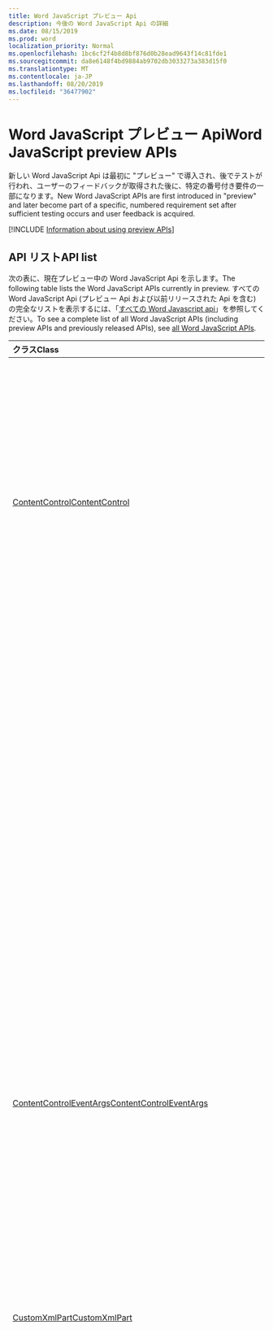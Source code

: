 ```yaml
---
title: Word JavaScript プレビュー Api
description: 今後の Word JavaScript Api の詳細
ms.date: 08/15/2019
ms.prod: word
localization_priority: Normal
ms.openlocfilehash: 1bc6cf2f4b8d8bf876d0b28ead9643f14c81fde1
ms.sourcegitcommit: da8e6148f4bd9884ab9702db3033273a383d15f0
ms.translationtype: MT
ms.contentlocale: ja-JP
ms.lasthandoff: 08/20/2019
ms.locfileid: "36477902"
---
```

# <a name="word-javascript-preview-apis"></a><span data-ttu-id="30784-103">Word JavaScript プレビュー Api</span><span class="sxs-lookup"><span data-stu-id="30784-103">Word JavaScript preview APIs</span></span>

<span data-ttu-id="30784-104">新しい Word JavaScript Api は最初に "プレビュー" で導入され、後でテストが行われ、ユーザーのフィードバックが取得された後に、特定の番号付き要件の一部になります。</span><span class="sxs-lookup"><span data-stu-id="30784-104">New Word JavaScript APIs are first introduced in "preview" and later become part of a specific, numbered requirement set after sufficient testing occurs and user feedback is acquired.</span></span>

[!INCLUDE [Information about using preview APIs](../../includes/using-preview-apis-host.md)]

## <a name="api-list"></a><span data-ttu-id="30784-105">API リスト</span><span class="sxs-lookup"><span data-stu-id="30784-105">API list</span></span>

<span data-ttu-id="30784-106">次の表に、現在プレビュー中の Word JavaScript Api を示します。</span><span class="sxs-lookup"><span data-stu-id="30784-106">The following table lists the Word JavaScript APIs currently in preview.</span></span> <span data-ttu-id="30784-107">すべての Word JavaScript Api (プレビュー Api および以前リリースされた Api を含む) の完全なリストを表示するには、「[すべての Word Javascript api](/javascript/api/word?view=word-js-preview)」を参照してください。</span><span class="sxs-lookup"><span data-stu-id="30784-107">To see a complete list of all Word JavaScript APIs (including preview APIs and previously released APIs), see [all Word JavaScript APIs](/javascript/api/word?view=word-js-preview).</span></span>

| <span data-ttu-id="30784-108">クラス</span><span class="sxs-lookup"><span data-stu-id="30784-108">Class</span></span> | <span data-ttu-id="30784-109">フィールド</span><span class="sxs-lookup"><span data-stu-id="30784-109">Fields</span></span> | <span data-ttu-id="30784-110">説明</span><span class="sxs-lookup"><span data-stu-id="30784-110">Description</span></span> |
|:---|:---|:---|
|[<span data-ttu-id="30784-111">ContentControl</span><span class="sxs-lookup"><span data-stu-id="30784-111">ContentControl</span></span>](/javascript/api/word/word.contentcontrol)|[<span data-ttu-id="30784-112">onDataChanged</span><span class="sxs-lookup"><span data-stu-id="30784-112">onDataChanged</span></span>](/javascript/api/word/word.contentcontrol#ondatachanged)|<span data-ttu-id="30784-113">コンテンツコントロール内のデータが変更されるときに発生します。</span><span class="sxs-lookup"><span data-stu-id="30784-113">Occurs when data within the content control are changed.</span></span> <span data-ttu-id="30784-114">新しいテキストを取得するには、このコンテンツコントロールをハンドラーに読み込みます。</span><span class="sxs-lookup"><span data-stu-id="30784-114">To get the new text, load this content control in the handler.</span></span> <span data-ttu-id="30784-115">古いテキストを取得するには、読み込みません。</span><span class="sxs-lookup"><span data-stu-id="30784-115">To get the old text, do not load it.</span></span>|
||[<span data-ttu-id="30784-116">onDeleted</span><span class="sxs-lookup"><span data-stu-id="30784-116">onDeleted</span></span>](/javascript/api/word/word.contentcontrol#ondeleted)|<span data-ttu-id="30784-117">コンテンツコントロールが削除されるときに発生します。</span><span class="sxs-lookup"><span data-stu-id="30784-117">Occurs when the content control is deleted.</span></span> <span data-ttu-id="30784-118">このコンテンツコントロールをハンドラーに読み込まないでください。それ以外の場合、元のプロパティを取得することはできません。</span><span class="sxs-lookup"><span data-stu-id="30784-118">Do not load this content control in the handler, otherwise you won't be able to get its original properties.</span></span>|
||[<span data-ttu-id="30784-119">onSelectionChanged</span><span class="sxs-lookup"><span data-stu-id="30784-119">onSelectionChanged</span></span>](/javascript/api/word/word.contentcontrol#onselectionchanged)|<span data-ttu-id="30784-120">コンテンツコントロール内の選択範囲が変更されたときに発生します。</span><span class="sxs-lookup"><span data-stu-id="30784-120">Occurs when selection within the content control is changed.</span></span>|
|[<span data-ttu-id="30784-121">ContentControlEventArgs</span><span class="sxs-lookup"><span data-stu-id="30784-121">ContentControlEventArgs</span></span>](/javascript/api/word/word.contentcontroleventargs)|[<span data-ttu-id="30784-122">contentControl</span><span class="sxs-lookup"><span data-stu-id="30784-122">contentControl</span></span>](/javascript/api/word/word.contentcontroleventargs#contentcontrol)|<span data-ttu-id="30784-123">イベントを発生させたオブジェクト。</span><span class="sxs-lookup"><span data-stu-id="30784-123">The object that raised the event.</span></span> <span data-ttu-id="30784-124">プロパティを取得するには、このオブジェクトを読み込みます。</span><span class="sxs-lookup"><span data-stu-id="30784-124">Load this object to get its properties.</span></span>|
||[<span data-ttu-id="30784-125">eventType</span><span class="sxs-lookup"><span data-stu-id="30784-125">eventType</span></span>](/javascript/api/word/word.contentcontroleventargs#eventtype)|<span data-ttu-id="30784-126">イベントの種類。</span><span class="sxs-lookup"><span data-stu-id="30784-126">The event type.</span></span> <span data-ttu-id="30784-127">詳細については、「Word の EventType」を参照してください。</span><span class="sxs-lookup"><span data-stu-id="30784-127">See Word.EventType for details.</span></span>|
|[<span data-ttu-id="30784-128">CustomXmlPart</span><span class="sxs-lookup"><span data-stu-id="30784-128">CustomXmlPart</span></span>](/javascript/api/word/word.customxmlpart)|[<span data-ttu-id="30784-129">delete()</span><span class="sxs-lookup"><span data-stu-id="30784-129">delete()</span></span>](/javascript/api/word/word.customxmlpart#delete--)|<span data-ttu-id="30784-130">カスタム XML パーツを削除します。</span><span class="sxs-lookup"><span data-stu-id="30784-130">Deletes the custom XML part.</span></span>|
||[<span data-ttu-id="30784-131">deleteAttribute (xpath: string, namespaceMappings: any, name: string)</span><span class="sxs-lookup"><span data-stu-id="30784-131">deleteAttribute(xpath: string, namespaceMappings: any, name: string)</span></span>](/javascript/api/word/word.customxmlpart#deleteattribute-xpath--namespacemappings--name-)|<span data-ttu-id="30784-132">Xpath で識別される要素から、指定した名前の属性を削除します。</span><span class="sxs-lookup"><span data-stu-id="30784-132">Deletes an attribute with the given name from the element identified by xpath.</span></span>|
||[<span data-ttu-id="30784-133">deleteElement (xpath: string, namespaceMappings: any)</span><span class="sxs-lookup"><span data-stu-id="30784-133">deleteElement(xpath: string, namespaceMappings: any)</span></span>](/javascript/api/word/word.customxmlpart#deleteelement-xpath--namespacemappings-)|<span data-ttu-id="30784-134">Xpath で識別される要素を削除します。</span><span class="sxs-lookup"><span data-stu-id="30784-134">Deletes the element identified by xpath.</span></span>|
||[<span data-ttu-id="30784-135">getXml ()</span><span class="sxs-lookup"><span data-stu-id="30784-135">getXml()</span></span>](/javascript/api/word/word.customxmlpart#getxml--)|<span data-ttu-id="30784-136">カスタム XML パーツの完全な XML コンテンツを取得します。</span><span class="sxs-lookup"><span data-stu-id="30784-136">Gets the full XML content of the custom XML part.</span></span>|
||[<span data-ttu-id="30784-137">insertAttribute (xpath: string, namespaceMappings: any, name: string, value: string)</span><span class="sxs-lookup"><span data-stu-id="30784-137">insertAttribute(xpath: string, namespaceMappings: any, name: string, value: string)</span></span>](/javascript/api/word/word.customxmlpart#insertattribute-xpath--namespacemappings--name--value-)|<span data-ttu-id="30784-138">指定した名前と値を持つ属性を、xpath で識別される要素に挿入します。</span><span class="sxs-lookup"><span data-stu-id="30784-138">Inserts an attribute with the given name and value to the element identified by xpath.</span></span>|
||[<span data-ttu-id="30784-139">insertElement (xpath: string, xml: string, namespaceMappings: any, index?: number)</span><span class="sxs-lookup"><span data-stu-id="30784-139">insertElement(xpath: string, xml: string, namespaceMappings: any, index?: number)</span></span>](/javascript/api/word/word.customxmlpart#insertelement-xpath--xml--namespacemappings--index-)|<span data-ttu-id="30784-140">Xpath で識別される親要素の下に、子の位置インデックスで指定した XML を挿入します。</span><span class="sxs-lookup"><span data-stu-id="30784-140">Inserts the given XML under the parent element identified by xpath at child position index.</span></span>|
||[<span data-ttu-id="30784-141">query (xpath: string, namespaceMappings: any)</span><span class="sxs-lookup"><span data-stu-id="30784-141">query(xpath: string, namespaceMappings: any)</span></span>](/javascript/api/word/word.customxmlpart#query-xpath--namespacemappings-)|<span data-ttu-id="30784-142">カスタム XML パーツの XML コンテンツを照会します。</span><span class="sxs-lookup"><span data-stu-id="30784-142">Queries the XML content of the custom XML part.</span></span>|
||[<span data-ttu-id="30784-143">id</span><span class="sxs-lookup"><span data-stu-id="30784-143">id</span></span>](/javascript/api/word/word.customxmlpart#id)|<span data-ttu-id="30784-144">カスタム XML パーツの ID を取得します。</span><span class="sxs-lookup"><span data-stu-id="30784-144">Gets the ID of the custom XML part.</span></span> <span data-ttu-id="30784-145">読み取り専用です。</span><span class="sxs-lookup"><span data-stu-id="30784-145">Read only.</span></span>|
||[<span data-ttu-id="30784-146">namespaceUri</span><span class="sxs-lookup"><span data-stu-id="30784-146">namespaceUri</span></span>](/javascript/api/word/word.customxmlpart#namespaceuri)|<span data-ttu-id="30784-147">カスタム XML パーツの名前空間 URI を取得します。</span><span class="sxs-lookup"><span data-stu-id="30784-147">Gets the namespace URI of the custom XML part.</span></span> <span data-ttu-id="30784-148">読み取り専用です。</span><span class="sxs-lookup"><span data-stu-id="30784-148">Read only.</span></span>|
||[<span data-ttu-id="30784-149">setXml (xml: string)</span><span class="sxs-lookup"><span data-stu-id="30784-149">setXml(xml: string)</span></span>](/javascript/api/word/word.customxmlpart#setxml-xml-)|<span data-ttu-id="30784-150">カスタム XML パーツの完全な XML コンテンツを設定します。</span><span class="sxs-lookup"><span data-stu-id="30784-150">Sets the full XML content of the custom XML part.</span></span>|
||[<span data-ttu-id="30784-151">updateAttribute (xpath: string, namespaceMappings: any, name: string, value: string)</span><span class="sxs-lookup"><span data-stu-id="30784-151">updateAttribute(xpath: string, namespaceMappings: any, name: string, value: string)</span></span>](/javascript/api/word/word.customxmlpart#updateattribute-xpath--namespacemappings--name--value-)|<span data-ttu-id="30784-152">Xpath で識別される要素の指定した名前で属性の値を更新します。</span><span class="sxs-lookup"><span data-stu-id="30784-152">Updates the value of an attribute with the given name of the element identified by xpath.</span></span>|
||[<span data-ttu-id="30784-153">updateElement (xpath: string, xml: string, namespaceMappings: any)</span><span class="sxs-lookup"><span data-stu-id="30784-153">updateElement(xpath: string, xml: string, namespaceMappings: any)</span></span>](/javascript/api/word/word.customxmlpart#updateelement-xpath--xml--namespacemappings-)|<span data-ttu-id="30784-154">Xpath で識別される要素の XML を更新します。</span><span class="sxs-lookup"><span data-stu-id="30784-154">Updates the XML of the element identified by xpath.</span></span>|
|[<span data-ttu-id="30784-155">CustomXmlPartCollection</span><span class="sxs-lookup"><span data-stu-id="30784-155">CustomXmlPartCollection</span></span>](/javascript/api/word/word.customxmlpartcollection)|[<span data-ttu-id="30784-156">add (xml: string)</span><span class="sxs-lookup"><span data-stu-id="30784-156">add(xml: string)</span></span>](/javascript/api/word/word.customxmlpartcollection#add-xml-)|<span data-ttu-id="30784-157">文書に新しいカスタム XML 部分を追加します。</span><span class="sxs-lookup"><span data-stu-id="30784-157">Adds a new custom XML part to the document.</span></span>|
||[<span data-ttu-id="30784-158">getByNamespace (namespaceUri: string)</span><span class="sxs-lookup"><span data-stu-id="30784-158">getByNamespace(namespaceUri: string)</span></span>](/javascript/api/word/word.customxmlpartcollection#getbynamespace-namespaceuri-)|<span data-ttu-id="30784-159">名前空間が指定した名前空間に一致する、カスタム XML パーツの新しい範囲のコレクションを取得します。</span><span class="sxs-lookup"><span data-stu-id="30784-159">Gets a new scoped collection of custom XML parts whose namespaces match the given namespace.</span></span>|
||[<span data-ttu-id="30784-160">getCount()</span><span class="sxs-lookup"><span data-stu-id="30784-160">getCount()</span></span>](/javascript/api/word/word.customxmlpartcollection#getcount--)|<span data-ttu-id="30784-161">コレクション内のアイテムの数を取得します。</span><span class="sxs-lookup"><span data-stu-id="30784-161">Gets the number of items in the collection.</span></span>|
||[<span data-ttu-id="30784-162">getItem(id: string)</span><span class="sxs-lookup"><span data-stu-id="30784-162">getItem(id: string)</span></span>](/javascript/api/word/word.customxmlpartcollection#getitem-id-)|<span data-ttu-id="30784-163">ID に基づいて、カスタム XML パーツを取得します。</span><span class="sxs-lookup"><span data-stu-id="30784-163">Gets a custom XML part based on its ID.</span></span> <span data-ttu-id="30784-164">読み取り専用です。</span><span class="sxs-lookup"><span data-stu-id="30784-164">Read only.</span></span>|
||[<span data-ttu-id="30784-165">getItemOrNullObject(id: string)</span><span class="sxs-lookup"><span data-stu-id="30784-165">getItemOrNullObject(id: string)</span></span>](/javascript/api/word/word.customxmlpartcollection#getitemornullobject-id-)|<span data-ttu-id="30784-166">ID に基づいて、カスタム XML パーツを取得します。</span><span class="sxs-lookup"><span data-stu-id="30784-166">Gets a custom XML part based on its ID.</span></span> <span data-ttu-id="30784-167">CustomXmlPart が存在しない場合は、null オブジェクトを返します。</span><span class="sxs-lookup"><span data-stu-id="30784-167">Returns a null object if the CustomXmlPart does not exist.</span></span>|
||[<span data-ttu-id="30784-168">items</span><span class="sxs-lookup"><span data-stu-id="30784-168">items</span></span>](/javascript/api/word/word.customxmlpartcollection#items)|<span data-ttu-id="30784-169">このコレクション内に読み込まれた子アイテムを取得します。</span><span class="sxs-lookup"><span data-stu-id="30784-169">Gets the loaded child items in this collection.</span></span>|
|[<span data-ttu-id="30784-170">CustomXmlPartScopedCollection</span><span class="sxs-lookup"><span data-stu-id="30784-170">CustomXmlPartScopedCollection</span></span>](/javascript/api/word/word.customxmlpartscopedcollection)|[<span data-ttu-id="30784-171">getCount()</span><span class="sxs-lookup"><span data-stu-id="30784-171">getCount()</span></span>](/javascript/api/word/word.customxmlpartscopedcollection#getcount--)|<span data-ttu-id="30784-172">コレクション内のアイテムの数を取得します。</span><span class="sxs-lookup"><span data-stu-id="30784-172">Gets the number of items in the collection.</span></span>|
||[<span data-ttu-id="30784-173">getItem(id: string)</span><span class="sxs-lookup"><span data-stu-id="30784-173">getItem(id: string)</span></span>](/javascript/api/word/word.customxmlpartscopedcollection#getitem-id-)|<span data-ttu-id="30784-174">ID に基づいて、カスタム XML パーツを取得します。</span><span class="sxs-lookup"><span data-stu-id="30784-174">Gets a custom XML part based on its ID.</span></span> <span data-ttu-id="30784-175">読み取り専用です。</span><span class="sxs-lookup"><span data-stu-id="30784-175">Read only.</span></span>|
||[<span data-ttu-id="30784-176">getItemOrNullObject(id: string)</span><span class="sxs-lookup"><span data-stu-id="30784-176">getItemOrNullObject(id: string)</span></span>](/javascript/api/word/word.customxmlpartscopedcollection#getitemornullobject-id-)|<span data-ttu-id="30784-177">ID に基づいて、カスタム XML パーツを取得します。</span><span class="sxs-lookup"><span data-stu-id="30784-177">Gets a custom XML part based on its ID.</span></span> <span data-ttu-id="30784-178">CustomXmlPart がコレクション内に存在しない場合は、null オブジェクトを返します。</span><span class="sxs-lookup"><span data-stu-id="30784-178">Returns a null object if the CustomXmlPart does not exist in the collection.</span></span>|
||[<span data-ttu-id="30784-179">getOnlyItem ()</span><span class="sxs-lookup"><span data-stu-id="30784-179">getOnlyItem()</span></span>](/javascript/api/word/word.customxmlpartscopedcollection#getonlyitem--)|<span data-ttu-id="30784-180">コレクションに含まれる項目が 1 つだけの場合、このメソッドはその項目を返します。</span><span class="sxs-lookup"><span data-stu-id="30784-180">If the collection contains exactly one item, this method returns it.</span></span> <span data-ttu-id="30784-181">それ以外の場合、このメソッドはエラーを生成します。</span><span class="sxs-lookup"><span data-stu-id="30784-181">Otherwise, this method produces an error.</span></span>|
||[<span data-ttu-id="30784-182">getOnlyItemOrNullObject()</span><span class="sxs-lookup"><span data-stu-id="30784-182">getOnlyItemOrNullObject()</span></span>](/javascript/api/word/word.customxmlpartscopedcollection#getonlyitemornullobject--)|<span data-ttu-id="30784-183">コレクションに含まれる項目が 1 つだけの場合、このメソッドはその項目を返します。</span><span class="sxs-lookup"><span data-stu-id="30784-183">If the collection contains exactly one item, this method returns it.</span></span> <span data-ttu-id="30784-184">それ以外の場合、このメソッドは null オブジェクトを返します。</span><span class="sxs-lookup"><span data-stu-id="30784-184">Otherwise, this method returns a null object.</span></span>|
||[<span data-ttu-id="30784-185">items</span><span class="sxs-lookup"><span data-stu-id="30784-185">items</span></span>](/javascript/api/word/word.customxmlpartscopedcollection#items)|<span data-ttu-id="30784-186">このコレクション内に読み込まれた子アイテムを取得します。</span><span class="sxs-lookup"><span data-stu-id="30784-186">Gets the loaded child items in this collection.</span></span>|
|[<span data-ttu-id="30784-187">Document</span><span class="sxs-lookup"><span data-stu-id="30784-187">Document</span></span>](/javascript/api/word/word.document)|[<span data-ttu-id="30784-188">deleteBookmark (name: string)</span><span class="sxs-lookup"><span data-stu-id="30784-188">deleteBookmark(name: string)</span></span>](/javascript/api/word/word.document#deletebookmark-name-)|<span data-ttu-id="30784-189">ブックマークが存在する場合は、ドキュメントから削除します。</span><span class="sxs-lookup"><span data-stu-id="30784-189">Deletes a bookmark, if exists, from the document.</span></span>|
||[<span data-ttu-id="30784-190">getBookmarkRange (name: string)</span><span class="sxs-lookup"><span data-stu-id="30784-190">getBookmarkRange(name: string)</span></span>](/javascript/api/word/word.document#getbookmarkrange-name-)|<span data-ttu-id="30784-191">ブックマークの範囲を取得します。</span><span class="sxs-lookup"><span data-stu-id="30784-191">Gets a bookmark's range.</span></span> <span data-ttu-id="30784-192">ブックマークが存在しない場合にスローされます。</span><span class="sxs-lookup"><span data-stu-id="30784-192">Throws if the bookmark does not exist.</span></span>|
||[<span data-ttu-id="30784-193">getBookmarkRangeOrNullObject (name: string)</span><span class="sxs-lookup"><span data-stu-id="30784-193">getBookmarkRangeOrNullObject(name: string)</span></span>](/javascript/api/word/word.document#getbookmarkrangeornullobject-name-)|<span data-ttu-id="30784-194">ブックマークの範囲を取得します。</span><span class="sxs-lookup"><span data-stu-id="30784-194">Gets a bookmark's range.</span></span> <span data-ttu-id="30784-195">ブックマークが存在しない場合は、null オブジェクトを返します。</span><span class="sxs-lookup"><span data-stu-id="30784-195">Returns a null object if the bookmark does not exist.</span></span>|
||[<span data-ttu-id="30784-196">customXmlParts</span><span class="sxs-lookup"><span data-stu-id="30784-196">customXmlParts</span></span>](/javascript/api/word/word.document#customxmlparts)|<span data-ttu-id="30784-197">ドキュメント内のカスタム XML パーツを取得します。</span><span class="sxs-lookup"><span data-stu-id="30784-197">Gets the custom XML parts in the document.</span></span> <span data-ttu-id="30784-198">読み取り専用です。</span><span class="sxs-lookup"><span data-stu-id="30784-198">Read-only.</span></span>|
||[<span data-ttu-id="30784-199">onContentControlAdded</span><span class="sxs-lookup"><span data-stu-id="30784-199">onContentControlAdded</span></span>](/javascript/api/word/word.document#oncontentcontroladded)|<span data-ttu-id="30784-200">コンテンツコントロールが追加されると発生します。</span><span class="sxs-lookup"><span data-stu-id="30784-200">Occurs when a content control is added.</span></span> <span data-ttu-id="30784-201">ハンドラーでコンテキスト sync () を実行して、新しいコンテンツコントロールのプロパティを取得します。</span><span class="sxs-lookup"><span data-stu-id="30784-201">Run context.sync() in the handler to get the new content control's properties.</span></span>|
||[<span data-ttu-id="30784-202">設定</span><span class="sxs-lookup"><span data-stu-id="30784-202">settings</span></span>](/javascript/api/word/word.document#settings)|<span data-ttu-id="30784-203">文書内のアドインの設定を取得します。</span><span class="sxs-lookup"><span data-stu-id="30784-203">Gets the add-in's settings in the document.</span></span> <span data-ttu-id="30784-204">読み取り専用です。</span><span class="sxs-lookup"><span data-stu-id="30784-204">Read-only.</span></span>|
|[<span data-ttu-id="30784-205">DocumentCreated</span><span class="sxs-lookup"><span data-stu-id="30784-205">DocumentCreated</span></span>](/javascript/api/word/word.documentcreated)|[<span data-ttu-id="30784-206">deleteBookmark (name: string)</span><span class="sxs-lookup"><span data-stu-id="30784-206">deleteBookmark(name: string)</span></span>](/javascript/api/word/word.documentcreated#deletebookmark-name-)|<span data-ttu-id="30784-207">ブックマークが存在する場合は、ドキュメントから削除します。</span><span class="sxs-lookup"><span data-stu-id="30784-207">Deletes a bookmark, if exists, from the document.</span></span>|
||[<span data-ttu-id="30784-208">getBookmarkRange (name: string)</span><span class="sxs-lookup"><span data-stu-id="30784-208">getBookmarkRange(name: string)</span></span>](/javascript/api/word/word.documentcreated#getbookmarkrange-name-)|<span data-ttu-id="30784-209">ブックマークの範囲を取得します。</span><span class="sxs-lookup"><span data-stu-id="30784-209">Gets a bookmark's range.</span></span> <span data-ttu-id="30784-210">ブックマークが存在しない場合にスローされます。</span><span class="sxs-lookup"><span data-stu-id="30784-210">Throws if the bookmark does not exist.</span></span>|
||[<span data-ttu-id="30784-211">getBookmarkRangeOrNullObject (name: string)</span><span class="sxs-lookup"><span data-stu-id="30784-211">getBookmarkRangeOrNullObject(name: string)</span></span>](/javascript/api/word/word.documentcreated#getbookmarkrangeornullobject-name-)|<span data-ttu-id="30784-212">ブックマークの範囲を取得します。</span><span class="sxs-lookup"><span data-stu-id="30784-212">Gets a bookmark's range.</span></span> <span data-ttu-id="30784-213">ブックマークが存在しない場合は、null オブジェクトを返します。</span><span class="sxs-lookup"><span data-stu-id="30784-213">Returns a null object if the bookmark does not exist.</span></span>|
||[<span data-ttu-id="30784-214">customXmlParts</span><span class="sxs-lookup"><span data-stu-id="30784-214">customXmlParts</span></span>](/javascript/api/word/word.documentcreated#customxmlparts)|<span data-ttu-id="30784-215">ドキュメント内のカスタム XML パーツを取得します。</span><span class="sxs-lookup"><span data-stu-id="30784-215">Gets the custom XML parts in the document.</span></span> <span data-ttu-id="30784-216">読み取り専用です。</span><span class="sxs-lookup"><span data-stu-id="30784-216">Read-only.</span></span>|
||[<span data-ttu-id="30784-217">設定</span><span class="sxs-lookup"><span data-stu-id="30784-217">settings</span></span>](/javascript/api/word/word.documentcreated#settings)|<span data-ttu-id="30784-218">文書内のアドインの設定を取得します。</span><span class="sxs-lookup"><span data-stu-id="30784-218">Gets the add-in's settings in the document.</span></span> <span data-ttu-id="30784-219">読み取り専用です。</span><span class="sxs-lookup"><span data-stu-id="30784-219">Read-only.</span></span>|
|[<span data-ttu-id="30784-220">InlinePicture</span><span class="sxs-lookup"><span data-stu-id="30784-220">InlinePicture</span></span>](/javascript/api/word/word.inlinepicture)|[<span data-ttu-id="30784-221">imageFormat</span><span class="sxs-lookup"><span data-stu-id="30784-221">imageFormat</span></span>](/javascript/api/word/word.inlinepicture#imageformat)|<span data-ttu-id="30784-222">インライン画像の形式を取得します。</span><span class="sxs-lookup"><span data-stu-id="30784-222">Gets the format of the inline image.</span></span> <span data-ttu-id="30784-223">読み取り専用です。</span><span class="sxs-lookup"><span data-stu-id="30784-223">Read-only.</span></span>|
|[<span data-ttu-id="30784-224">List</span><span class="sxs-lookup"><span data-stu-id="30784-224">List</span></span>](/javascript/api/word/word.list)|[<span data-ttu-id="30784-225">getLevelFont (level: number)</span><span class="sxs-lookup"><span data-stu-id="30784-225">getLevelFont(level: number)</span></span>](/javascript/api/word/word.list#getlevelfont-level-)|<span data-ttu-id="30784-226">リスト内の指定されたレベルの行頭文字、番号、または図のフォントを取得します。</span><span class="sxs-lookup"><span data-stu-id="30784-226">Gets the font of the bullet, number or picture at the specified level in the list.</span></span>|
||[<span data-ttu-id="30784-227">getLevelPicture (level: number)</span><span class="sxs-lookup"><span data-stu-id="30784-227">getLevelPicture(level: number)</span></span>](/javascript/api/word/word.list#getlevelpicture-level-)|<span data-ttu-id="30784-228">リスト内の指定されたレベルにある画像の base64 エンコード文字列表現を取得します。</span><span class="sxs-lookup"><span data-stu-id="30784-228">Gets the base64 encoded string representation of the picture at the specified level in the list.</span></span>|
||[<span data-ttu-id="30784-229">resetLevelFont (level: number, resetFontName?: boolean)</span><span class="sxs-lookup"><span data-stu-id="30784-229">resetLevelFont(level: number, resetFontName?: boolean)</span></span>](/javascript/api/word/word.list#resetlevelfont-level--resetfontname-)|<span data-ttu-id="30784-230">リスト内の指定されたレベルの行頭文字、番号、または図のフォントをリセットします。</span><span class="sxs-lookup"><span data-stu-id="30784-230">Resets the font of the bullet, number or picture at the specified level in the list.</span></span>|
||[<span data-ttu-id="30784-231">setLevelPicture (level: number, base64EncodedImage?: string)</span><span class="sxs-lookup"><span data-stu-id="30784-231">setLevelPicture(level: number, base64EncodedImage?: string)</span></span>](/javascript/api/word/word.list#setlevelpicture-level--base64encodedimage-)|<span data-ttu-id="30784-232">リスト内の指定されたレベルで画像を設定します。</span><span class="sxs-lookup"><span data-stu-id="30784-232">Sets the picture at the specified level in the list.</span></span>|
|[<span data-ttu-id="30784-233">Range</span><span class="sxs-lookup"><span data-stu-id="30784-233">Range</span></span>](/javascript/api/word/word.range)|[<span data-ttu-id="30784-234">getBookmarks (includeHidden?: boolean, Includehidden?: boolean)</span><span class="sxs-lookup"><span data-stu-id="30784-234">getBookmarks(includeHidden?: boolean, includeAdjacent?: boolean)</span></span>](/javascript/api/word/word.range#getbookmarks-includehidden--includeadjacent-)|<span data-ttu-id="30784-235">指定した範囲に含まれるすべてのブックマークの名前を取得します。</span><span class="sxs-lookup"><span data-stu-id="30784-235">Gets the names all bookmarks in or overlapping the range.</span></span> <span data-ttu-id="30784-236">ブックマークは、その名前がアンダースコア文字で始まる場合は非表示になります。</span><span class="sxs-lookup"><span data-stu-id="30784-236">A bookmark is hidden if its name starts with the underscore character.</span></span>|
||[<span data-ttu-id="30784-237">insertBookmark (name: string)</span><span class="sxs-lookup"><span data-stu-id="30784-237">insertBookmark(name: string)</span></span>](/javascript/api/word/word.range#insertbookmark-name-)|<span data-ttu-id="30784-238">範囲にブックマークを挿入します。</span><span class="sxs-lookup"><span data-stu-id="30784-238">Inserts a bookmark on the range.</span></span> <span data-ttu-id="30784-239">同じ名前のブックマークが別の場所に存在する場合、最初に削除されます。</span><span class="sxs-lookup"><span data-stu-id="30784-239">If a bookmark of the same name exists somewhere, it is deleted first.</span></span>|
|[<span data-ttu-id="30784-240">設定</span><span class="sxs-lookup"><span data-stu-id="30784-240">Setting</span></span>](/javascript/api/word/word.setting)|[<span data-ttu-id="30784-241">delete()</span><span class="sxs-lookup"><span data-stu-id="30784-241">delete()</span></span>](/javascript/api/word/word.setting#delete--)|<span data-ttu-id="30784-242">設定を削除します。</span><span class="sxs-lookup"><span data-stu-id="30784-242">Deletes the setting.</span></span>|
||[<span data-ttu-id="30784-243">key</span><span class="sxs-lookup"><span data-stu-id="30784-243">key</span></span>](/javascript/api/word/word.setting#key)|<span data-ttu-id="30784-244">設定のキーを取得します。</span><span class="sxs-lookup"><span data-stu-id="30784-244">Gets the key of the setting.</span></span> <span data-ttu-id="30784-245">読み取り専用です。</span><span class="sxs-lookup"><span data-stu-id="30784-245">Read only.</span></span>|
||[<span data-ttu-id="30784-246">value</span><span class="sxs-lookup"><span data-stu-id="30784-246">value</span></span>](/javascript/api/word/word.setting#value)|<span data-ttu-id="30784-247">設定の値を取得または設定します。</span><span class="sxs-lookup"><span data-stu-id="30784-247">Gets or sets the value of the setting.</span></span>|
|[<span data-ttu-id="30784-248">SettingCollection</span><span class="sxs-lookup"><span data-stu-id="30784-248">SettingCollection</span></span>](/javascript/api/word/word.settingcollection)|[<span data-ttu-id="30784-249">add (key: string, value: any)</span><span class="sxs-lookup"><span data-stu-id="30784-249">add(key: string, value: any)</span></span>](/javascript/api/word/word.settingcollection#add-key--value-)|<span data-ttu-id="30784-250">新しい設定を作成するか、既存の設定を設定します。</span><span class="sxs-lookup"><span data-stu-id="30784-250">Creates a new setting or sets an existing setting.</span></span>|
||[<span data-ttu-id="30784-251">deleteAll ()</span><span class="sxs-lookup"><span data-stu-id="30784-251">deleteAll()</span></span>](/javascript/api/word/word.settingcollection#deleteall--)|<span data-ttu-id="30784-252">このアドインのすべての設定を削除します。</span><span class="sxs-lookup"><span data-stu-id="30784-252">Deletes all settings in this add-in.</span></span>|
||[<span data-ttu-id="30784-253">getCount()</span><span class="sxs-lookup"><span data-stu-id="30784-253">getCount()</span></span>](/javascript/api/word/word.settingcollection#getcount--)|<span data-ttu-id="30784-254">設定の数を取得します。</span><span class="sxs-lookup"><span data-stu-id="30784-254">Gets the count of settings.</span></span>|
||[<span data-ttu-id="30784-255">getItem(key: string)</span><span class="sxs-lookup"><span data-stu-id="30784-255">getItem(key: string)</span></span>](/javascript/api/word/word.settingcollection#getitem-key-)|<span data-ttu-id="30784-256">キーによって設定オブジェクトを取得します。大文字と小文字が区別されます。</span><span class="sxs-lookup"><span data-stu-id="30784-256">Gets a setting object by its key, which is case-sensitive.</span></span> <span data-ttu-id="30784-257">設定が存在しない場合にスローされます。</span><span class="sxs-lookup"><span data-stu-id="30784-257">Throws if the setting does not exist.</span></span>|
||[<span data-ttu-id="30784-258">getItemOrNullObject(key: string)</span><span class="sxs-lookup"><span data-stu-id="30784-258">getItemOrNullObject(key: string)</span></span>](/javascript/api/word/word.settingcollection#getitemornullobject-key-)|<span data-ttu-id="30784-259">キーによって設定オブジェクトを取得します。大文字と小文字が区別されます。</span><span class="sxs-lookup"><span data-stu-id="30784-259">Gets a setting object by its key, which is case-sensitive.</span></span> <span data-ttu-id="30784-260">設定が存在しない場合は、null オブジェクトを返します。</span><span class="sxs-lookup"><span data-stu-id="30784-260">Returns a null object if the setting does not exist.</span></span>|
||[<span data-ttu-id="30784-261">items</span><span class="sxs-lookup"><span data-stu-id="30784-261">items</span></span>](/javascript/api/word/word.settingcollection#items)|<span data-ttu-id="30784-262">このコレクション内に読み込まれた子アイテムを取得します。</span><span class="sxs-lookup"><span data-stu-id="30784-262">Gets the loaded child items in this collection.</span></span>|
|[<span data-ttu-id="30784-263">Table</span><span class="sxs-lookup"><span data-stu-id="30784-263">Table</span></span>](/javascript/api/word/word.table)|[<span data-ttu-id="30784-264">mergeCells (topRow: number, firstCell: number, 下端行: 数値, lastCell: number)</span><span class="sxs-lookup"><span data-stu-id="30784-264">mergeCells(topRow: number, firstCell: number, bottomRow: number, lastCell: number)</span></span>](/javascript/api/word/word.table#mergecells-toprow--firstcell--bottomrow--lastcell-)|<span data-ttu-id="30784-265">最初と最後のセルによって制限されたセルを結合します。</span><span class="sxs-lookup"><span data-stu-id="30784-265">Merges the cells bounded inclusively by a first and last cell.</span></span>|
|[<span data-ttu-id="30784-266">TableCell</span><span class="sxs-lookup"><span data-stu-id="30784-266">TableCell</span></span>](/javascript/api/word/word.tablecell)|[<span data-ttu-id="30784-267">split (rowCount: number, columnCount: number)</span><span class="sxs-lookup"><span data-stu-id="30784-267">split(rowCount: number, columnCount: number)</span></span>](/javascript/api/word/word.tablecell#split-rowcount--columncount-)|<span data-ttu-id="30784-268">指定された行数と列数にセルを分割します。</span><span class="sxs-lookup"><span data-stu-id="30784-268">Splits the cell into the specified number of rows and columns.</span></span>|
|[<span data-ttu-id="30784-269">TableRow</span><span class="sxs-lookup"><span data-stu-id="30784-269">TableRow</span></span>](/javascript/api/word/word.tablerow)|[<span data-ttu-id="30784-270">insertContentControl()</span><span class="sxs-lookup"><span data-stu-id="30784-270">insertContentControl()</span></span>](/javascript/api/word/word.tablerow#insertcontentcontrol--)|<span data-ttu-id="30784-271">行にコンテンツコントロールを挿入します。</span><span class="sxs-lookup"><span data-stu-id="30784-271">Inserts a content control on the row.</span></span>|
||[<span data-ttu-id="30784-272">merge ()</span><span class="sxs-lookup"><span data-stu-id="30784-272">merge()</span></span>](/javascript/api/word/word.tablerow#merge--)|<span data-ttu-id="30784-273">1つのセルに行を結合します。</span><span class="sxs-lookup"><span data-stu-id="30784-273">Merges the row into one cell.</span></span>|

## <a name="see-also"></a><span data-ttu-id="30784-274">関連項目</span><span class="sxs-lookup"><span data-stu-id="30784-274">See also</span></span>

- [<span data-ttu-id="30784-275">Word JavaScript API リファレンスドキュメント</span><span class="sxs-lookup"><span data-stu-id="30784-275">Word JavaScript API Reference Documentation</span></span>](/javascript/api/word)
- [<span data-ttu-id="30784-276">Word JavaScript API の要件セット</span><span class="sxs-lookup"><span data-stu-id="30784-276">Word JavaScript API requirement sets</span></span>](word-api-requirement-sets.md)
